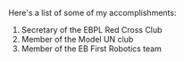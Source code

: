 Here's a list of some of my accomplishments:
1. Secretary of the EBPL Red Cross Club
2. Member of the Model UN club
3. Member of the EB First Robotics team

